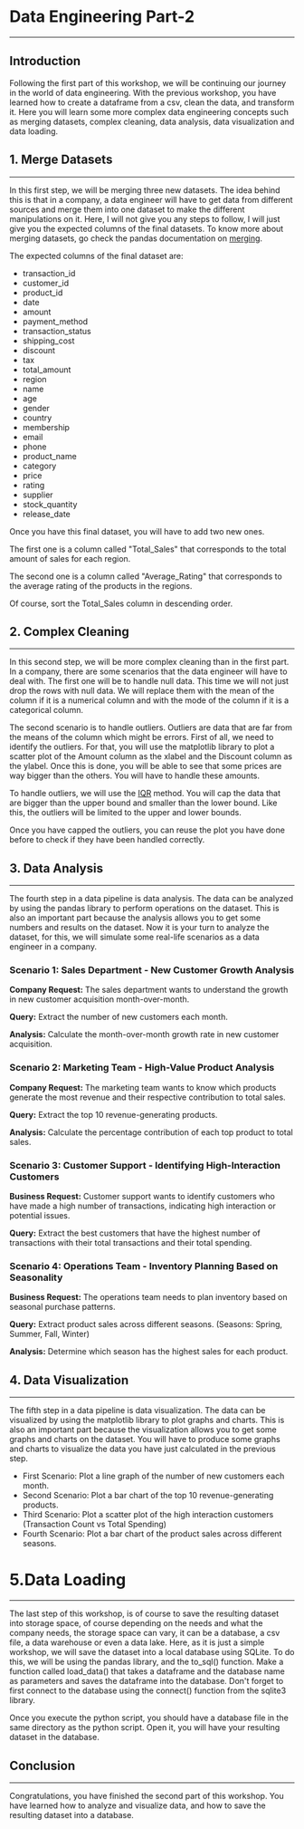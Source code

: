 # Data Engineering Part-2

---

## Introduction

Following the first part of this workshop, we will be continuing our journey in the world of data engineering.
With the previous workshop, you have learned how to create a dataframe from a csv, clean the data, and transform it.
Here you will learn some more complex data engineering concepts such as merging datasets, complex cleaning, data analysis, data visualization and data loading.


## 1. Merge Datasets

---

In this first step, we will be merging three new datasets.
The idea behind this is that in a company, a data engineer will have to get data from different sources
and merge them into one dataset to make the different manipulations on it.
Here, I will not give you any steps to follow, I will just give you the expected columns of the final datasets.
To know more about merging datasets,
go check the pandas documentation on [merging](https://pandas.pydata.org/docs/user_guide/merging.html).

The expected columns of the final dataset are:

- transaction_id
- customer_id
- product_id
- date
- amount
- payment_method
- transaction_status
- shipping_cost
- discount
- tax
- total_amount
- region
- name
- age
- gender
- country
- membership
- email
- phone
- product_name
- category
- price
- rating
- supplier
- stock_quantity
- release_date

Once you have this final dataset, you will have to add two new ones.

The first one is a column called "Total_Sales" that corresponds to the total amount of sales for each region.

The second one is a column called "Average_Rating" that corresponds to the average rating of the products in the regions.

Of course, sort the Total_Sales column in descending order.

## 2. Complex Cleaning

---

In this second step, we will be more complex cleaning than in the first part.
In a company, there are some scenarios that the data engineer will have to deal with.
The first one will be to handle null data.
This time we will not just drop the rows with null data.
We will replace them with the mean of the column if it is a numerical column
and with the mode of the column if it is a categorical column.

The second scenario is to handle outliers.
Outliers are data that are far from the means of the column which might be errors.
First of all, we need to identify the outliers.
For that, you will use the matplotlib library to plot a scatter plot of the Amount column as the xlabel and the Discount column as the ylabel.
Once this is done, you will be able to see that some prices are way bigger than the others. You will have to handle these amounts.

To handle outliers, we will use the [IQR](https://en.wikipedia.org/wiki/Interquartile_range) method.
You will cap the data that are bigger than the upper bound and smaller than the lower bound.
Like this, the outliers will be limited to the upper and lower bounds.

Once you have capped the outliers, you can reuse the plot you have done before to check if they have been handled correctly.

## 3. Data Analysis

---
The fourth step in a data pipeline is data analysis.
The data can be analyzed by using the pandas library to perform operations on the dataset.
This is also an important part because the analysis allows you to get some numbers and results on the dataset.
Now it is your turn to analyze the dataset, for this, we will simulate some real-life scenarios as a data engineer in a company.

### Scenario 1: Sales Department - New Customer Growth Analysis

**Company Request:** The sales department wants to understand the growth in new customer acquisition month-over-month.

**Query:** Extract the number of new customers each month.

**Analysis:** Calculate the month-over-month growth rate in new customer acquisition.


### Scenario 2: Marketing Team - High-Value Product Analysis

**Company Request:** The marketing team wants to know which products generate the most revenue and their respective contribution to total sales.

**Query:** Extract the top 10 revenue-generating products.

**Analysis:** Calculate the percentage contribution of each top product to total sales.

### Scenario 3: Customer Support - Identifying High-Interaction Customers

**Business Request:** Customer support wants to identify customers who have made a high number of transactions, indicating high interaction or potential issues.

**Query:** Extract the best customers that have the highest number of transactions with their total transactions and their total spending.

### Scenario 4: Operations Team - Inventory Planning Based on Seasonality

**Business Request:** The operations team needs to plan inventory based on seasonal purchase patterns.

**Query:** Extract product sales across different seasons. (Seasons: Spring, Summer, Fall, Winter)

**Analysis:** Determine which season has the highest sales for each product.


## 4. Data Visualization

---

The fifth step in a data pipeline is data visualization.
The data can be visualized by using the matplotlib library to plot graphs and charts.
This is also an important part because the visualization allows you to get some graphs and charts on the dataset.
You will have to produce some graphs and charts to visualize the data you have just calculated in the previous step.

- First Scenario: Plot a line graph of the number of new customers each month.
- Second Scenario: Plot a bar chart of the top 10 revenue-generating products.
- Third Scenario: Plot a scatter plot of the high interaction customers (Transaction Count vs Total Spending)
- Fourth Scenario: Plot a bar chart of the product sales across different seasons.

# 5.Data Loading

---

The last step of this workshop, is of course to save the resulting dataset into storage space, of course depending on the
needs and what the company needs, the storage space can vary, it can be a database, a csv file, a data warehouse or even a data lake.
Here, as it is just a simple workshop, we will save the dataset into a local database using SQLite.
To do this, we will be using the pandas library, and the to_sql() function.
Make a function called load_data() that takes a dataframe and the database name as parameters and saves the dataframe into the database.
Don't forget to first connect to the database using the connect() function from the sqlite3 library.

Once you execute the python script, you should have a database file in the same directory as the python script.
Open it, you will have your resulting dataset in the database.


## Conclusion

---

Congratulations, you have finished the second part of this workshop.
You have learned how to analyze and visualize data, and how to save the resulting dataset into a database.

